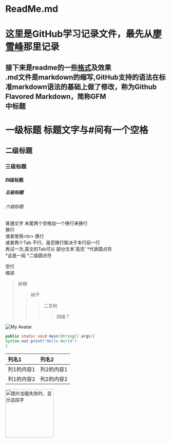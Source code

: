 ReadMe.md
===
# 这里是GitHub学习记录文件，最先从[廖雪峰](https://www.liaoxuefeng.com/wiki/0013739516305929606dd18361248578c67b8067c8c017b000)那里记录
接下来是readme的一些[格式](https://blog.csdn.net/guodongxiaren/article/details/23690801#)及效果<br>
.md文件是markdown的缩写,GitHub支持的语法在标准markdown语法的基础上做了修改，称为Github Flavored Markdown，简称GFM<br>
中标题
----
# 一级标题  标题文字与#间有一个空格
## 二级标题  
### 三级标题
#### 四级标题  
##### 五级标题  
###### 六级标题 
普通文字 末尾两个空格加一个换行来换行  
换行  
  或者使用\<br>
换行  
或者两个Tab  不行，是否换行取决于本行前一行  
    再试一次,英文的Tab可以
    部分文本'高亮'
 \*代表圆点符  
  *这是一段
    *二级圆点符  

空行  
    缩进  
>树根  
>>树干  
>>>二叉树  
>>>>四级？  

![My Avatar](https://avatars1.githubusercontent.com/u/45053124?s=460&v=4 "Darl_长洲芊绵")  

```java
public static void main(String[] args){
System.out.print("Hello World")
}
```
|列名1|列名2|
|:---|:---|
|列1的内容1|列2的内容1|
|列1的内容2|列2的内容2|
<img src="https://avatars1.githubusercontent.com/u/45053124?s=460&v=4" width="150" height="150" alt="图片加载失败时，显示这段字"/>
